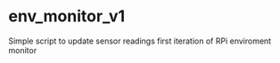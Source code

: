 # env_monitor_v1

Simple script to update sensor readings
first iteration of RPi enviroment monitor
